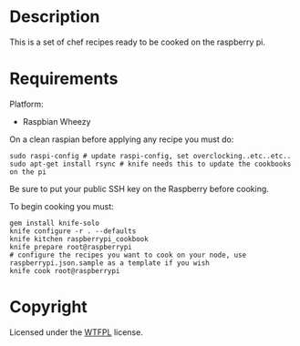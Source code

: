 Description
===========

This is a set of chef recipes ready to be cooked on the raspberry pi.

Requirements
============

Platform:

* Raspbian Wheezy

On a clean raspian before applying any recipe you must do:
```
sudo raspi-config # update raspi-config, set overclocking..etc..etc..
sudo apt-get install rsync # knife needs this to update the cookbooks on the pi
```
Be sure to put your public SSH key on the Raspberry before cooking.

To begin cooking you must:
```
gem install knife-solo
knife configure -r . --defaults
knife kitchen raspberrypi_cookbook
knife prepare root@raspberrypi
# configure the recipes you want to cook on your node, use raspberrypi.json.sample as a template if you wish
knife cook root@raspberrypi
```
Copyright
============

Licensed under the [WTFPL](http://en.wikipedia.org/wiki/WTFPL "Do What The Fuck You Want To Public License") license.
